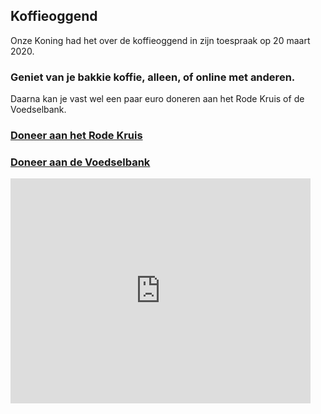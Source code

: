 ## Koffieoggend

Onze Koning had het over de koffieoggend in zijn toespraak op 20 maart 2020.

### Geniet van je bakkie koffie, alleen, of online met anderen.

Daarna kan je vast wel een paar euro doneren aan het Rode Kruis of de Voedselbank.

### [Doneer aan het Rode Kruis](https://doneer.rodekruis.nl/doneer)

### [Doneer aan de Voedselbank](https://www.voedselbankennederland.nl/steun-ons/steun-voedselbank-donatie/)

<iframe src="https://giphy.com/embed/Y0V3Gbcb6ZOUTmVeNL" width="480" height="360" frameBorder="0" class="giphy-embed" allowFullScreen></iframe>
